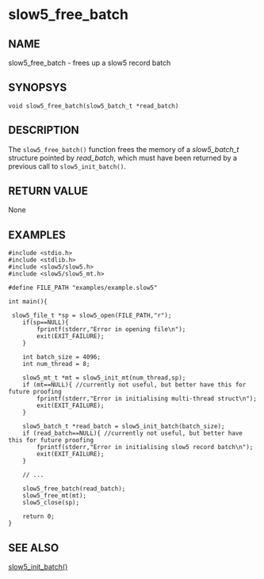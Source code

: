 # slow5_free_batch

## NAME

slow5_free_batch - frees up a slow5 record batch

## SYNOPSYS

`void slow5_free_batch(slow5_batch_t *read_batch)`

## DESCRIPTION

The `slow5_free_batch()` function frees the memory of a *slow5_batch_t* structure pointed by *read_batch*, which must have been returned by a previous call to `slow5_init_batch()`.

## RETURN VALUE

None

## EXAMPLES

```
#include <stdio.h>
#include <stdlib.h>
#include <slow5/slow5.h>
#include <slow5/slow5_mt.h>

#define FILE_PATH "examples/example.slow5"

int main(){

 slow5_file_t *sp = slow5_open(FILE_PATH,"r");
    if(sp==NULL){
        fprintf(stderr,"Error in opening file\n");
        exit(EXIT_FAILURE);
    }

    int batch_size = 4096;
    int num_thread = 8;

    slow5_mt_t *mt = slow5_init_mt(num_thread,sp);
    if (mt==NULL){ //currently not useful, but better have this for future proofing
        fprintf(stderr,"Error in initialising multi-thread struct\n");
        exit(EXIT_FAILURE);
    }

    slow5_batch_t *read_batch = slow5_init_batch(batch_size);
    if (read_batch==NULL){ //currently not useful, but better have this for future proofing
        fprintf(stderr,"Error in initialising slow5 record batch\n");
        exit(EXIT_FAILURE);
    }

    // ...

    slow5_free_batch(read_batch);
    slow5_free_mt(mt);
    slow5_close(sp);

    return 0;
}
```

## SEE ALSO

[slow5_init_batch()](slow5_init_batch.md)